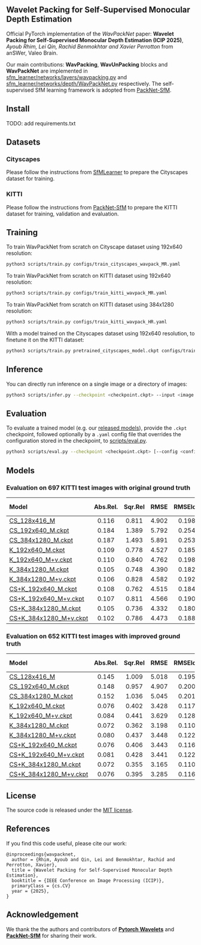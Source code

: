 ## Wavelet Packing for Self-Supervised Monocular Depth Estimation

Official PyTorch implementation of the _WavPackNet_ paper: **Wavelet Packing for Self-Supervised Monocular Depth Estimation (ICIP 2025)**,
*Ayoub Rhim, Lei Qin, Rachid Benmokhtar and Xavier Perrotton* from anSWer, Valeo Brain.

Our main contributions: **WavPacking**, **WavUnPacking** blocks and **WavPackNet** are implemented in [sfm_learner/networks/layers/wavpacking.py](./sfm_learner/networks/layers/wavpacking.py) and [sfm_learner/networks/depth/WavPackNet.py](./sfm_learner/networks/depth/WavPackNet.py) respectively. The self-supervised SfM learning framework is adopted from [PackNet-SfM](https://github.com/TRI-ML/packnet-sfm).

## Install

TODO: add requirements.txt


## Datasets

### Cityscapes 
Please follow the instructions from [SfMLearner](https://github.com/tinghuiz/SfMLearner) to prepare the Cityscapes dataset for training.

### KITTI
Please follow the instructions from [PackNet-SfM](https://github.com/TRI-ML/packnet-sfm) to prepare the KITTI dataset for training, validation and evaluation.

## Training

To train WavPackNet from scratch on Cityscape dataset using 192x640 resolution:

```bash
python3 scripts/train.py configs/train_cityscapes_wavpack_MR.yaml
```

To train WavPackNet from scratch on KITTI dataset using 192x640 resolution:

```bash
python3 scripts/train.py configs/train_kitti_wavpack_MR.yaml
```

To train WavPackNet from scratch on KITTI dataset using 384x1280 resolution:

```bash
python3 scripts/train.py configs/train_kitti_wavpack_HR.yaml
```

With a model trained on the Cityscapes dataset using 192x640 resolution, to finetune it on the KITTI dataset:
```bash
python3 scripts/train.py pretrained_cityscapes_model.ckpt configs/train_kitti_wavpack_MR.yaml
```

## Inference
You can directly run inference on a single image or a directory of images:

```bash
python3 scripts/infer.py --checkpoint <checkpoint.ckpt> --input <image or folder> --output <image or folder> [--image_shape <input shape (h,w)>]
```

## Evaluation

To evaluate a trained model (e.g. our [released models](#models)), provide the `.ckpt` checkpoint, followed optionally by a `.yaml` config file that overrides the configuration stored in the checkpoint, to [scripts/eval.py](./scripts/eval.py).

```bash
python3 scripts/eval.py --checkpoint <checkpoint.ckpt> [--config <config.yaml>]
```

## Models

### Evaluation on 697 KITTI test images with original ground truth

| Model | Abs.Rel. | Sqr.Rel | RMSE | RMSElog | d < 1.25 |
| :--- | :---: | :---: | :---: |  :---: |  :---: |
| [CS_128x416_M](https://huggingface.co/lqin/WavPackNet/resolve/main/CS_128x416_M.ckpt) | 0.116 | 0.811 | 4.902 | 0.198 | 0.865 |
| [CS_192x640_M.ckpt](https://huggingface.co/lqin/WavPackNet/resolve/main/CS_192x640_M.ckpt) | 0.184 | 1.389 | 5.792 | 0.254 | 0.744 |
| [CS_384x1280_M.ckpt](https://huggingface.co/lqin/WavPackNet/resolve/main/CS_384x1280_M.ckpt) |0.187 | 1.493 | 5.891 | 0.253 | 0.737 |
| [K_192x640_M.ckpt](https://huggingface.co/lqin/WavPackNet/resolve/main/K_192x640_M.ckpt) | 0.109 | 0.778 | 4.527 | 0.185 | 0.886 |
| [K_192x640_M+v.ckpt](https://huggingface.co/lqin/WavPackNet/resolve/main/K_192x640_M%2Bv.ckpt) | 0.110 | 0.840 | 4.762 | 0.198 | 0.868 |
| [K_384x1280_M.ckpt](https://huggingface.co/lqin/WavPackNet/resolve/main/K_384x1280_M.ckpt) | 0.105 | 0.748 | 4.390 | 0.182 | 0.894 |
| [K_384x1280_M+v.ckpt](https://huggingface.co/lqin/WavPackNet/resolve/main/K_384x1280_M%2Bv.ckpt) | 0.106 | 0.828 | 4.582 | 0.192 | 0.878|
| [CS+K_192x640_M.ckpt](https://huggingface.co/lqin/WavPackNet/resolve/main/CS%2BK_192x640_M.ckpt) | 0.108 | 0.762 | 4.515 | 0.184 | 0.886|
| [CS+K_192x640_M+v.ckpt](https://huggingface.co/lqin/WavPackNet/resolve/main/CS%2BK_192x640_M%2Bv.ckpt) | 0.107 | 0.811 | 4.566 | 0.190 | 0.879|
| [CS+K_384x1280_M.ckpt](https://huggingface.co/lqin/WavPackNet/resolve/main/CS%2BK_384x1280_M.ckpt) | 0.105 | 0.736 | 4.332 | 0.180 | 0.891|
| [CS+K_384x1280_M+v.ckpt](https://huggingface.co/lqin/WavPackNet/resolve/main/CS%2BK_384x1280_M%2Bv.ckpt) | 0.102 | 0.786 | 4.473 | 0.188 | 0.885|

### Evaluation on 652 KITTI test images with improved ground truth

| Model | Abs.Rel. | Sqr.Rel | RMSE | RMSElog | d < 1.25 |
| :--- | :---: | :---: | :---: |  :---: |  :---: |
| [CS_128x416_M](https://huggingface.co/lqin/WavPackNet/resolve/main/CS_128x416_M.ckpt) | 0.145 | 1.009 | 5.018 | 0.195 | 0.815 |
| [CS_192x640_M.ckpt](https://huggingface.co/lqin/WavPackNet/resolve/main/CS_192x640_M.ckpt) | 0.148 | 0.957 | 4.907 | 0.200 | 0.809 |
| [CS_384x1280_M.ckpt](https://huggingface.co/lqin/WavPackNet/resolve/main/CS_384x1280_M.ckpt) | 0.152 | 1.036 | 5.045 | 0.201 | 0.801 |
| [K_192x640_M.ckpt](https://huggingface.co/lqin/WavPackNet/resolve/main/K_192x640_M.ckpt) | 0.076 | 0.402 | 3.428 | 0.117 | 0.936 |
| [K_192x640_M+v.ckpt](https://huggingface.co/lqin/WavPackNet/resolve/main/K_192x640_M%2Bv.ckpt) | 0.084 | 0.441 | 3.629 | 0.128 | 0.918 |
| [K_384x1280_M.ckpt](https://huggingface.co/lqin/WavPackNet/resolve/main/K_384x1280_M.ckpt) | 0.072 | 0.362 | 3.198 | 0.110 | 0.943 |
| [K_384x1280_M+v.ckpt](https://huggingface.co/lqin/WavPackNet/resolve/main/K_384x1280_M%2Bv.ckpt) | 0.080 | 0.437 | 3.448 | 0.122 | 0.927 |
| [CS+K_192x640_M.ckpt](https://huggingface.co/lqin/WavPackNet/resolve/main/CS%2BK_192x640_M.ckpt) | 0.076 | 0.406 | 3.443 | 0.116 | 0.936 |
| [CS+K_192x640_M+v.ckpt](https://huggingface.co/lqin/WavPackNet/resolve/main/CS%2BK_192x640_M%2Bv.ckpt) | 0.081 | 0.428 | 3.441 | 0.122 | 0.929 |
| [CS+K_384x1280_M.ckpt](https://huggingface.co/lqin/WavPackNet/resolve/main/CS%2BK_384x1280_M.ckpt) | 0.072 | 0.355 | 3.165 | 0.110 | 0.943 |
| [CS+K_384x1280_M+v.ckpt](https://huggingface.co/lqin/WavPackNet/resolve/main/CS%2BK_384x1280_M%2Bv.ckpt) | 0.076 | 0.395 | 3.285 | 0.116 | 0.935 |

## License

The source code is released under the [MIT license](LICENSE).

## References

If you find this code useful, please cite our work:

```
@inproceedings{wavpacknet,
  author = {Rhim, Ayoub and Qin, Lei and Benmokhtar, Rachid and Perrotton, Xavier},
  title = {Wavelet Packing for Self-Supervised Monocular Depth Estimation},
  booktitle = {IEEE Conference on Image Processing (ICIP)},
  primaryClass = {cs.CV}
  year = {2025},
}
```

## Acknowledgement
We thank the the authors and contributors of [**Pytorch Wavelets**](https://github.com/fbcotter/pytorch_wavelets) and [**PackNet-SfM**](https://github.com/TRI-ML/packnet-sfm) for sharing their work.
